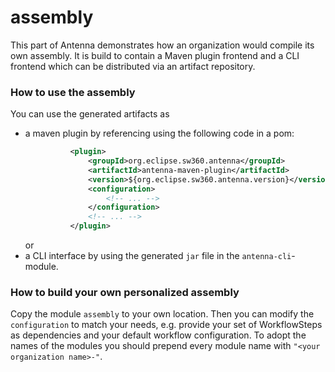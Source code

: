 # assembly

This part of Antenna demonstrates how an organization would compile its own assembly.
It is build to contain a Maven plugin frontend and a CLI frontend which can be distributed via an artifact repository.

### How to use the assembly
You can use the generated artifacts as
- a maven plugin by referencing using the following code in a pom:
  ```xml
            <plugin>
                <groupId>org.eclipse.sw360.antenna</groupId>
                <artifactId>antenna-maven-plugin</artifactId>
                <version>${org.eclipse.sw360.antenna.version}</version>
                <configuration>
                    <!-- ... -->
                </configuration>
                <!-- ... -->
            </plugin>
  ```
  or
- a CLI interface by using the generated `jar` file in the `antenna-cli`-module.

### How to build your own personalized assembly
Copy the module `assembly` to your own location. Then you can modify the `configuration` to match your needs, e.g. provide your set of WorkflowSteps as dependencies and your default workflow configuration.
To adopt the names of the modules you should prepend every module name with `"<your organization name>-"`.
